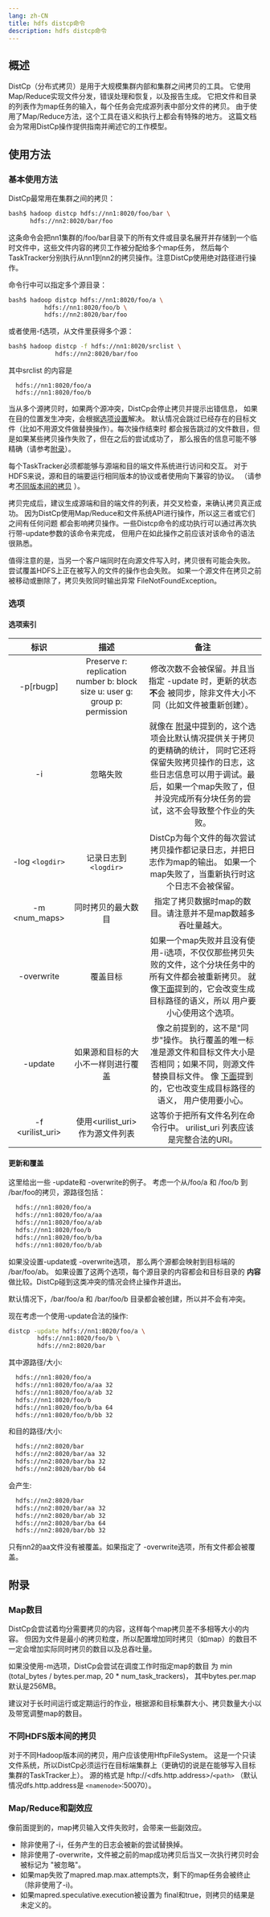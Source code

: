 ```yaml
---
lang: zh-CN
title: hdfs distcp命令
description: hdfs distcp命令
---
```


## 概述

DistCp（分布式拷贝）是用于大规模集群内部和集群之间拷贝的工具。 它使用Map/Reduce实现文件分发，错误处理和恢复，以及报告生成。 它把文件和目录的列表作为map任务的输入，每个任务会完成源列表中部分文件的拷贝。 由于使用了Map/Reduce方法，这个工具在语义和执行上都会有特殊的地方。 这篇文档会为常用DistCp操作提供指南并阐述它的工作模型。

## 使用方法

### 基本使用方法

DistCp最常用在集群之间的拷贝：

```bash
bash$ hadoop distcp hdfs://nn1:8020/foo/bar \
      hdfs://nn2:8020/bar/foo
```

这条命令会把nn1集群的/foo/bar目录下的所有文件或目录名展开并存储到一个临时文件中，这些文件内容的拷贝工作被分配给多个map任务， 然后每个TaskTracker分别执行从nn1到nn2的拷贝操作。注意DistCp使用绝对路径进行操作。

命令行中可以指定多个源目录：

```bash
bash$ hadoop distcp hdfs://nn1:8020/foo/a \
          hdfs://nn1:8020/foo/b \
          hdfs://nn2:8020/bar/foo
```

或者使用-f选项，从文件里获得多个源：

```bash
bash$ hadoop distcp -f hdfs://nn1:8020/srclist \
             hdfs://nn2:8020/bar/foo
```

其中srclist 的内容是

```shell
  hdfs://nn1:8020/foo/a
  hdfs://nn1:8020/foo/b
```

当从多个源拷贝时，如果两个源冲突，DistCp会停止拷贝并提示出错信息， 如果在目的位置发生冲突，会根据[选项设置](https://hadoop.apache.org/docs/r1.0.4/cn/distcp.html#options)解决。 默认情况会跳过已经存在的目标文件（比如不用源文件做替换操作）。每次操作结束时 都会报告跳过的文件数目，但是如果某些拷贝操作失败了，但在之后的尝试成功了， 那么报告的信息可能不够精确（请参考[附录](https://hadoop.apache.org/docs/r1.0.4/cn/distcp.html#etc)）。

每个TaskTracker必须都能够与源端和目的端文件系统进行访问和交互。 对于HDFS来说，源和目的端要运行相同版本的协议或者使用向下兼容的协议。 （请参考[不同版本间的拷贝](https://hadoop.apache.org/docs/r1.0.4/cn/distcp.html#cpver) ）。

拷贝完成后，建议生成源端和目的端文件的列表，并交叉检查，来确认拷贝真正成功。 因为DistCp使用Map/Reduce和文件系统API进行操作，所以这三者或它们之间有任何问题 都会影响拷贝操作。一些Distcp命令的成功执行可以通过再次执行带-update参数的该命令来完成， 但用户在如此操作之前应该对该命令的语法很熟悉。

值得注意的是，当另一个客户端同时在向源文件写入时，拷贝很有可能会失败。 尝试覆盖HDFS上正在被写入的文件的操作也会失败。 如果一个源文件在拷贝之前被移动或删除了，拷贝失败同时输出异常 FileNotFoundException。



### 选项



#### 选项索引

|       标识       |                             描述                             |                             备注                             |
| :--------------: | :----------------------------------------------------------: | :----------------------------------------------------------: |
|    -p[rbugp]     | Preserve  r: replication number  b: block size  u: user  g: group  p: permission | 修改次数不会被保留。并且当指定 -update 时，更新的状态**不**会 被同步，除非文件大小不同（比如文件被重新创建）。 |
|        -i        |                           忽略失败                           | 就像在 [附录](https://hadoop.apache.org/docs/r1.0.4/cn/distcp.html#etc)中提到的，这个选项会比默认情况提供关于拷贝的更精确的统计， 同时它还将保留失败拷贝操作的日志，这些日志信息可以用于调试。最后，如果一个map失败了，但并没完成所有分块任务的尝试，这不会导致整个作业的失败。 |
| -log `<logdir>`  |                    记录日志到 `<logdir>`                     | DistCp为每个文件的每次尝试拷贝操作都记录日志，并把日志作为map的输出。 如果一个map失败了，当重新执行时这个日志不会被保留。 |
|  -m <num_maps>   |                      同时拷贝的最大数目                      | 指定了拷贝数据时map的数目。请注意并不是map数越多吞吐量越大。 |
|    -overwrite    |                           覆盖目标                           | 如果一个map失败并且没有使用-i选项，不仅仅那些拷贝失败的文件，这个分块任务中的所有文件都会被重新拷贝。 就像[下面](https://hadoop.apache.org/docs/r1.0.4/cn/distcp.html#uo)提到的，它会改变生成目标路径的语义，所以 用户要小心使用这个选项。 |
|     -update      |              如果源和目标的大小不一样则进行覆盖              | 像之前提到的，这不是"同步"操作。 执行覆盖的唯一标准是源文件和目标文件大小是否相同；如果不同，则源文件替换目标文件。 像 [下面](https://hadoop.apache.org/docs/r1.0.4/cn/distcp.html#uo)提到的，它也改变生成目标路径的语义， 用户使用要小心。 |
| -f <urilist_uri> |               使用<urilist_uri> 作为源文件列表               | 这等价于把所有文件名列在命令行中。 urilist_uri 列表应该是完整合法的URI。 |



#### 更新和覆盖

这里给出一些 -update和 -overwrite的例子。 考虑一个从/foo/a 和 /foo/b 到 /bar/foo的拷贝，源路径包括：

```bash
  hdfs://nn1:8020/foo/a
  hdfs://nn1:8020/foo/a/aa
  hdfs://nn1:8020/foo/a/ab
  hdfs://nn1:8020/foo/b
  hdfs://nn1:8020/foo/b/ba
  hdfs://nn1:8020/foo/b/ab
```

如果没设置-update或 -overwrite选项， 那么两个源都会映射到目标端的 /bar/foo/ab。 如果设置了这两个选项，每个源目录的内容都会和目标目录的 **内容** 做比较。DistCp碰到这类冲突的情况会终止操作并退出。

默认情况下，/bar/foo/a 和 /bar/foo/b 目录都会被创建，所以并不会有冲突。

现在考虑一个使用-update合法的操作:

```bash
distcp -update hdfs://nn1:8020/foo/a \
        hdfs://nn1:8020/foo/b \
        hdfs://nn2:8020/bar
```

其中源路径/大小:

```bash
  hdfs://nn1:8020/foo/a
  hdfs://nn1:8020/foo/a/aa 32
  hdfs://nn1:8020/foo/a/ab 32
  hdfs://nn1:8020/foo/b
  hdfs://nn1:8020/foo/b/ba 64
  hdfs://nn1:8020/foo/b/bb 32
```

和目的路径/大小:

```bash
  hdfs://nn2:8020/bar
  hdfs://nn2:8020/bar/aa 32
  hdfs://nn2:8020/bar/ba 32
  hdfs://nn2:8020/bar/bb 64
```

会产生:

```bash
  hdfs://nn2:8020/bar
  hdfs://nn2:8020/bar/aa 32
  hdfs://nn2:8020/bar/ab 32
  hdfs://nn2:8020/bar/ba 64
  hdfs://nn2:8020/bar/bb 32
```

只有nn2的aa文件没有被覆盖。如果指定了 -overwrite选项，所有文件都会被覆盖。



## 附录



### Map数目

DistCp会尝试着均分需要拷贝的内容，这样每个map拷贝差不多相等大小的内容。 但因为文件是最小的拷贝粒度，所以配置增加同时拷贝（如map）的数目不一定会增加实际同时拷贝的数目以及总吞吐量。

如果没使用-m选项，DistCp会尝试在调度工作时指定map的数目 为 min (total_bytes / bytes.per.map, 20 * num_task_trackers)， 其中bytes.per.map默认是256MB。

建议对于长时间运行或定期运行的作业，根据源和目标集群大小、拷贝数量大小以及带宽调整map的数目。



### 不同HDFS版本间的拷贝

对于不同Hadoop版本间的拷贝，用户应该使用HftpFileSystem。 这是一个只读文件系统，所以DistCp必须运行在目标端集群上（更确切的说是在能够写入目标集群的TaskTracker上）。 源的格式是 hftp://<dfs.http.address>/`<path>` （默认情况dfs.http.address是 `<namenode>`:50070）。



### Map/Reduce和副效应

像前面提到的，map拷贝输入文件失败时，会带来一些副效应。

- 除非使用了-i，任务产生的日志会被新的尝试替换掉。
- 除非使用了-overwrite，文件被之前的map成功拷贝后当又一次执行拷贝时会被标记为 "被忽略"。
- 如果map失败了mapred.map.max.attempts次，剩下的map任务会被终止（除非使用了-i)。
- 如果mapred.speculative.execution被设置为 final和true，则拷贝的结果是未定义的。